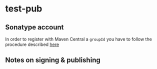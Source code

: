 # test-pub


## Sonatype account

In order to register with Maven Central a `groupId` 
you have to follow the procedure described [here](https://central.sonatype.org/publish/publish-guide/#introduction)



## Notes on signing & publishing

```bash

```
